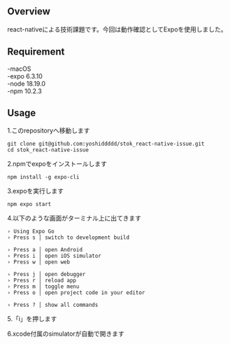 ## Overview
react-nativeによる技術課題です。今回は動作確認としてExpoを使用しました。
## Requirement
-macOS  
-expo 6.3.10  
-node 18.19.0  
-npm 10.2.3  
## Usage
1.このrepositoryへ移動します  
~~~
git clone git@github.com:yoshiddddd/stok_react-native-issue.git
cd stok_react-native-issue
~~~

2.npmでexpoをインストールします  
~~~
npm install -g expo-cli
~~~
3.expoを実行します
~~~
npm expo start
~~~
4.以下のような画面がターミナル上に出てきます
~~~
› Using Expo Go
› Press s │ switch to development build

› Press a │ open Android
› Press i │ open iOS simulator
› Press w │ open web

› Press j │ open debugger
› Press r │ reload app
› Press m │ toggle menu
› Press o │ open project code in your editor

› Press ? │ show all commands
~~~

5.「i」を押します

6.xcode付属のsimulatorが自動で開きます
